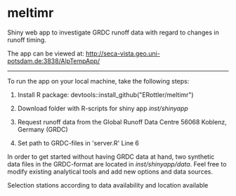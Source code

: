 # meltimr

Shiny web app to investigate GRDC runoff data with regard to changes in runoff timing.

The app can be viewed at: http://seca-vista.geo.uni-potsdam.de:3838/AlpTempApp/

------

To run the app on your local machine, take the following steps:

1) Install R package: devtools::install_github("ERottler/meltimr")

2) Download folder with R-scripts for shiny app *inst/shinyapp*

3) Request runoff data from the Global Runoff Data Centre 56068 Koblenz, Germany (GRDC)

4) Set path to GRDC-files in 'server.R' Line 6

In order to get started without having GRDC data at hand, two synthetic data files in the GRDC-format are located in *inst/shinyapp/data*. Feel free to modify existing analytical tools and add new options and data sources.

Selection stations according to data availability and location available 
